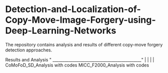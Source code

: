 # Detection-and-Localization-of-Copy-Move-Image-Forgery-using-Deep-Learning-Networks

The repository contains analysis and results of different copy-move forgery detection approaches.

Results and Analysis " ____________________________________________"
                     |                                            |
                     |                                            |
        CoMoFoD_SD_Analysis with codes              MICC_F2000_Analysis with codes
